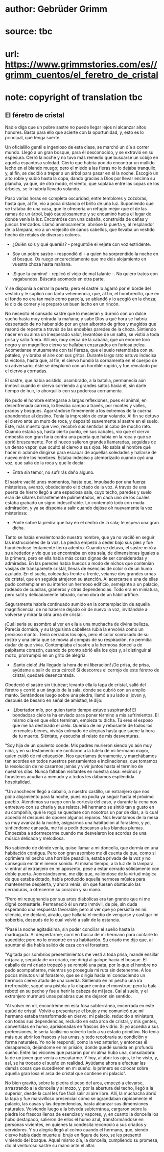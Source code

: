 # author: Gebrüder Grimm
# source: tbc
# url: https://www.grimmstories.com/es//grimm_cuentos/el_feretro_de_cristal
# note: copyright of translation tbc

## El féretro de cristal 

Nadie diga que un pobre sastre no puede llegar lejos ni alcanzar altos
honores. Basta para ello que acierte con la oportunidad, y, esto es lo
principal, que tenga suerte.

Un oficialillo gentil e ingenioso de esta clase, se marchó un día a
correr mundo. Llegó a un gran bosque, para él desconocido, y se extravió
en su espesura. Cerró la noche y no tuvo más remedio que buscarse un
cobijo en aquella espantosa soledad. Cierto que habría podido encontrar
un mullido lecho en el blando musgo; pero el miedo a las fieras no lo
dejaba tranquilo, y, al fin, se decidió a trepar a un árbol para pasar
en él la noche. Escogió un alto roble y subió hasta la copa, dando
gracias a Dios por llevar encima su plancha, ya que, de otro modo, el
viento, que soplaba entre las copas de los árboles, se lo habría llevado
volando.

Pasó varias horas en completa oscuridad, entre temblores y zozobras,
hasta que, al fin, vio a poca distancia el brillo de una luz. Suponiendo
que se trataba de una casa, que le ofrecería un refugio mejor que el de
las ramas de un árbol, bajó cautelosamente y se encaminó hacia el lugar
de donde venía la luz. Encontróse con una cabaña, construida de cañas y
juncos trenzados. Llamó animosamente, abrióse la puerta y, al resplandor
de la lámpara, vio a un viejecito de canos cabellos, que llevaba un
vestido hecho de retales de diversos colores.

- ¿Quién sois y qué queréis? - preguntóle el vejete con voz estridente.

- Soy un pobre sastre - respondió él - a quien ha sorprendido la noche
en el bosque. Os ruego encarecidamente que me deis alojamiento en
vuestra choza hasta mañana.

- ¡Sigue tu camino! - replicó el viejo de mal talante -. No quiero
tratos con vagabundos. Búscate acomodo en otra parte.

Y se disponía a cerrar la puerta; pero el sastre lo agarró por el borde
del vestido y le suplicó con tanta vehemencia, que, al fin, el
hombrecillo, que en el fondo no era tan malo como parecía, se ablandó y
lo acogió en la choza; le dio de comer y le preparó un buen lecho en un
rincón.

No necesitó el cansado sastre que lo mecieran y durmió con un dulce
sueño hasta muy entrada la mañana; y sabe Dios a qué hora se habría
despertado de no haber sido por un gran alboroto de gritos y mugidos que
resonó de repente a través de las endebles paredes de la choza.
Sintiendo nacer en su alma un inesperado valor, levantóse de un salto,
se vistió a toda prisa y salió fuera. Allí vio, muy cerca de la cabaña,
que un enorme toro negro y un magnífico ciervo se hallaban enzarzados en
furiosa pelea. Acometíanse mutuamente con tal fiereza, que el suelo
retemblaba con su pataleo, y vibraba el aire con sus gritos. Durante
largo rato estuvo indecisa la victoria, hasta que, al fin, el ciervo
hundió la cornamenta en el cuerpo de su adversario, éste se desplomó con
un horrible rugido, y fue rematado por el ciervo a cornadas.

El sastre, que había asistido, asombrado, a la batalla, permanecía aún
inmóvil cuando el ciervo corriendo a grandes saltos hacia él, sin darle
tiempo de huir, lo ahorquilló con su poderosa cornamenta.

No pudo el hombre entregarse a largas reflexiones, pues el animal, en
desenfrenada carrera, lo llevaba campo a través, por montes y valles,
prados y bosques. Agarrándose firmemente a los extremos de la cuerna
abandonóse al destino. Tenía la impresión de estar volando. Al fin se
detuvo el ciervo ante un muro de roca, y depositó suavemente al sastre
en el suelo. Éste, más muerto que vivo, recobró sus sentidos al cabo de
mucho rato. Cuando estaba ya, hasta cierto punto, en sus cabales, vio
que el ciervo embestía con gran furia contra una puerta que había en la
roca y que se abrió bruscamente. Por el hueco salieron grandes
llamaradas, seguidas de un denso vapor, que ocultó el ciervo a sus ojos.
No sabía el hombre qué hacer ni adónde dirigirse para escapar de
aquellas soledades y hallarse de nuevo entre los hombres. Estaba
indeciso y atemorizado cuando oyó una voz, que salía de la roca y que le
decía:

- Entra sin temor, no sufrirás daño alguno.

El sastre vaciló unos momentos, hasta que, impulsado por una fuerza
misteriosa, avanzó, obedeciendo el dictado de la voz. A través de una
puerta de hierro llegó a una espaciosa sala, cuyo techo, paredes y suelo
eran de sillares brillantemente pulimentados, en cada uno de los cuales
estaba grabado un signo indescifrable. Lo contempló todo con muda
admiración, y ya se disponía a salir cuando dejóse oír nuevamente la voz
misteriosa:

- Ponte sobre la piedra que hay en el centro de la sala; te espera una
gran dicha.

Tanto se había envalentonado nuestro hombre, que ya no vaciló en seguir
las instrucciones de la voz. La piedra empezó a ceder bajo sus pies y
fue hundiéndose lentamente tierra adentro. Cuando se detuvo, el sastre
miró a su alrededor y vio que se encontraba en otra sala, de dimensiones
iguales a la primera; pero en ella había más cosas dignas de ser
consideradas y admiradas. En las paredes había huecos a modo de nichos
que contenían vasijas de transparente cristal, llenas de esencias de
color o de un humo azulado. En el suelo, colocadas frente a frente,
veíanse dos grandes urnas de cristal, que en seguida atrajeron su
atención. Al acercarse a una de ellas pudo contemplar en su interior un
hermoso edificio, semejante a un palacio, rodeado de cuadras, graneros y
otras dependencias. Todo era en miniatura, pero sutil y delicadamente
labrado, como obra de un hábil artífice.

Seguramente habría continuado sumido en la contemplación de aquella
magnificencia, de no haberse dejado oír de nuevo la voz, invitándole a
volverse y mirar la otra urna de cristal.

¡Cuál sería su asombro al ver en ella a una muchacha de divina belleza.
Parecía dormida, y su larguísima cabellera rubia la envolvía como un
precioso manto. Tenía cerrados los ojos, pero el color sonrosado de su
rostro y una cinta que se movía al compás de su respiración, no permitía
dudar de que vivía. Contemplaba el sastre a la hermosa doncella de
palpitante corazón, cuando de pronto abrió ella los ojos y, al
distinguir al mozo, prorrumpió en un grito de alegría:

- ¡Santo cielo! ¡Ha llegado la hora de mi liberación! ¡De prisa, de
prisa, ayúdame a salir de esta cárcel! Si descorres el cerrojo de este
féretro de cristal, quedaré desencantada.

Obedeció el sastre sin titubear; levantó ella la tapa de cristal, salió
del féretro y corrió a un ángulo de la sala, donde se cubrió con un
amplio manto. Sentándose luego sobre una piedra, llamó a su lado al
joven y, después de besarlo en señal de amistad, le dijo:

- ¡Libertador mío, por quien tanto tiempo estuve suspirando! El
bondadoso cielo te ha enviado para poner término a mis sufrimientos. El
mismo día en que ellos terminan, empieza tu dicha. Tú eres el esposo que
me ha destinado el cielo. Querido de mí y rebosante de todos los
terrenales bienes, vivirás colmado de alegrías hasta que suene la hora
de tu muerte. Siéntate, y escucha el relato de mis desventuras.

"Soy hija de un opulento conde. Mis padres murieron siendo yo aún muy
niña, y en su testamento me confiaron a la tutela de mi hermano mayor,
quien cuidó de mi educación. Nos queríamos tiernamente, y marchábamos
tan acordes en todos nuestros pensamientos e inclinaciones, que tomamos
la resolución de no casarnos jamás y vivir juntos hasta el término de
nuestros días. Nunca faltaban visitantes en nuestra casa: vecinos y
forasteros acudían a menudo y a todos les dábamos espléndida
hospitalidad.

"Un anochecer llegó a caballo, a nuestro castillo, un extranjero que
nos pidió alojamiento para la noche, pues no podía ya seguir hasta el
próximo pueblo. Atendimos su ruego con la cortesía del caso, y durante
la cena nos entretuvo con su charla y sus relatos. Mi hermano se sintió
tan a gusto en su compañía, que le rogó se quedase con nosotros un par
de días, a lo cual accedió él después de oponer algunos reparos. Nos
levantamos de la mesa ya muy avanzada la noche, asignarnos una
habitación al forastero, y yo, sintiéndome cansada, me fui a pedir
descanso a las blandas plumas. Empezaba a adormecerme cuando me
desvelaron los acordes de una música delicada y melodiosa.

No sabiendo de dónde venía, quise llamar a mi doncella, que dormía en
una habitación contigua. Pero con gran asombro me di cuenta de que, como
si oprimiera mi pecho una horrible pesadilla, estaba privada de la voz y
no conseguía emitir el menor sonido. Al mismo tiempo, a la luz de la
lámpara, vi entrar al extranjero en mi aposento, pese a estar cerrado
sólidamente con doble puerta. Acercándoseme, me dijo que, valiéndose de
la virtud mágica de que estaba dotado, había producido aquella hermosa
música para mantenerme despierta, y ahora venía, sin que fuesen
obstáculo las cerraduras, a ofrecerme su corazón y su mano.

"Pero mi repugnancia por sus artes diabólicas era tan grande que ni me
digné contestarle. Permaneció él un rato inmóvil, de pie, sin duda
esperando una respuesta favorable; pero al ver que yo persistía en mi
silencio, me declaró, airado, que hallaría el medio de vengarse y
castigar mi soberbia, después de lo cual volvió a salir de la estancia.

"Pasé la noche agitadísima, sin poder conciliar el sueño hasta la
madrugada. Al despertarme, corrí en busca de mi hermano para contarle lo
sucedido; pero no lo encontré en su habitación. Su criado me dijo que,
al apuntar el día había salido de caza con el forastero.

"Agitada por sombríos presentimientos me vestí a toda prisa, mandé
ensillar mi jaca y, seguida de un criado, me dirigí al galope hacia el
bosque. El caballo de mi criado tropezó y se rompió una pata, por lo que
el hombre no pudo acompañarme, mientras yo proseguía mi ruta sin
detenerme. A los pocos minutos vi al forastero, que se dirigía hacia mí
conduciendo un hermoso ciervo atado de una cuerda. Sintiendo en mí pecho
una ira irrefrenable, saqué una pistola y la disparé contra el monstruo;
pero la bala rebotó en su pecho y fue a herir la cabeza de mi jaca. Caí
al suelo, y el extranjero murmuró unas palabras que me dejaron sin
sentido.

"Al volver en mí, encontréme en esta fosa subterránea, encerrada en
este ataúd de cristal. Volvió a presentarse el brujo y me comunicó que
mí hermano estaba transformado en ciervo; mi palacio, reducido a
miniatura, con todas sus dependencias, recluido en esta arca de cristal,
y mis gentes, convertidas en humo, aprisionadas en frascos de vidrio. Si
yo accedía a sus pretensiones, le sería facilísimo volverlo todo a su
estado primitivo. No tenía más que abrir los frascos y las urnas, y todo
recobraría su condición y forma naturales. Yo no le respondí, como la
vez anterior, y entonces él desapareció, dejándome en mi prisión, donde
quedé sumida en profundo sueño. Entre las visiones que pasaron por mi
alma hubo una, consoladora: la de un joven que venía a rescatarme. Y
hoy, al abrir los ojos, te he visto, y, así, se ha trocado el sueño en
realidad. Ayúdame ahora a efectuar las demás cosas que sucedieron en mi
sueño: lo primero es colocar sobre aquella gran losa el arca de cristal
que contiene mi palacio".

No bien gravitó, sobre la piedra el peso del arca, empezó a elevarse,
arrastrando a la doncella y al mozo, y, por la abertura del techo, llegó
a la superior, desde la cual les fue fácil salir al aire libre. Allí, la
muchacha abrió la tapa y fue maravilloso presenciar cómo se agrandaban
rápidamente el palacio, las casas y las dependencias, hasta alcanzar sus
dimensiones naturales. Volviendo luego a la bóveda subterránea, cargaron
sobre la piedra los frascos llenos de esencias y vapores, y, en cuanto
la doncella los hubo destapado, salieron de ellos el humo azul,
transformándose en personas vivientes, en quienes la condesita reconoció
a sus criados y servidores. Y su alegría llegó al colmo cuando el
hermano, que, siendo ciervo había dado muerte al brujo en figura de
toro, se les presentó viniendo del bosque. Aquel mismo día, la doncella,
cumpliendo su promesa, dio al venturoso sastre su mano ante el altar.
